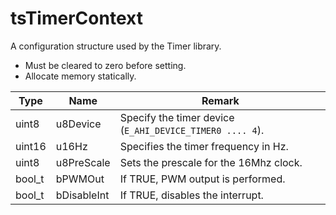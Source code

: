 # tsTimerContext

A configuration structure used by the Timer library.

* Must be cleared to zero before setting.
* Allocate memory statically.

| Type   | Name        | Remark                                                   |
| ------ | ----------- | -------------------------------------------------------- |
| uint8  | u8Device    | Specify the timer device (`E_AHI_DEVICE_TIMER0 .... 4`). |
| uint16 | u16Hz       | Specifies the timer frequency in Hz.                     |
| uint8  | u8PreScale  | Sets the prescale for the 16Mhz clock.                   |
| bool_t | bPWMOut     | If TRUE, PWM output is performed.                        |
| bool_t | bDisableInt | If TRUE, disables the interrupt.                         |

